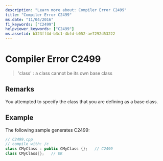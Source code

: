 ```yaml
---
description: "Learn more about: Compiler Error C2499"
title: "Compiler Error C2499"
ms.date: "11/04/2016"
f1_keywords: ["C2499"]
helpviewer_keywords: ["C2499"]
ms.assetid: b323ff4d-b3c1-4bfd-b052-ae7292d53222
---
```

# Compiler Error C2499

> 'class' : a class cannot be its own base class

## Remarks

You attempted to specify the class that you are defining as a base class.

## Example

The following sample generates C2499:

```cpp
// C2499.cpp
// compile with: /c
class CMyClass : public CMyClass {};   // C2499
class CMyClass{};   // OK
```
